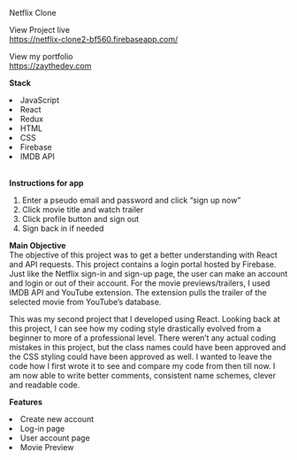 Netflix Clone

View Project live</br>
https://netflix-clone2-bf560.firebaseapp.com/

View my portfolio</br>
https://zaythedev.com

<b>Stack</b>
<li>JavaScript</li>
<li>React</li>
<li>Redux</li>
<li>HTML</li>
<li>CSS</li>
<li>Firebase</li>
<li>IMDB API</li><br/>


<b>Instructions for app</b>
1.	Enter a pseudo email and password and click “sign up now”
2.	Click movie title and watch trailer
3.	Click profile button and sign out
4.	Sign back in if needed


<b>Main Objective</b></br>
The objective of this project was to get a better understanding with React and API requests. This project contains a login portal hosted by Firebase. Just like the Netflix sign-in and sign-up page, the user can make an account and login or out of their account. For the movie previews/trailers, I used IMDB API and YouTube extension. The extension pulls the trailer of the selected movie from YouTube’s database. 

This was my second project that I developed using React. Looking back at this project, I can see how my coding style drastically evolved from a beginner to more of a professional level. There weren’t any actual coding mistakes in this project, but the class names could have been approved and the CSS styling could have been approved as well. I wanted to leave the code how I first wrote it to see and compare my code from then till now. I am now able to write better comments, consistent name schemes, clever and readable code. 

<b>Features</b>
<li>Create new account</li>
<li>Log-in page</li>
<li>User account page</li>
<li>Movie Preview</li>
